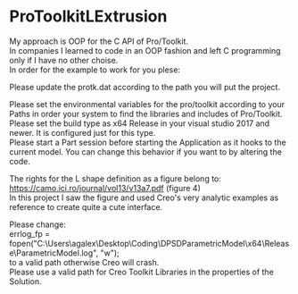 # ProToolkitLExtrusion

My approach is OOP for the C API of Pro/Toolkit. <br />
In companies I learned to code in an OOP fashion and left C programming only if I have no other choise. <br />
In order for the example to work for you plese: <br />

Please update the protk.dat according to the path you will put the project. <br />

Please set the environmental variables for the pro/toolkit according to your Paths in order your system to find the libraries and includes of 
Pro/Toolkit. <br />
Please set the build type as x64 Release in your visual studio 2017 and newer. It is configured just for this type. <br />
Please start a Part session before starting the Application as it hooks to the current model. You can change this behavior if you want to by altering the code. <br />

The rights for the L shape definition as a figure belong to: <br />
https://camo.ici.ro/journal/vol13/v13a7.pdf (figure 4) <br />
In this project I saw the figure and used Creo's very analytic examples as reference to create quite a cute interface.<br />

Please change: <br />
errlog_fp = fopen("C:\\Users\\agalex\\Desktop\\Coding\\DPSDParametricModel\\x64\\Release\\ParametricModel.log", "w"); <br />
to a valid path otherwise Creo will crash. <br />
Please use a valid path for Creo Toolkit Libraries in the properties of the Solution. <br />
